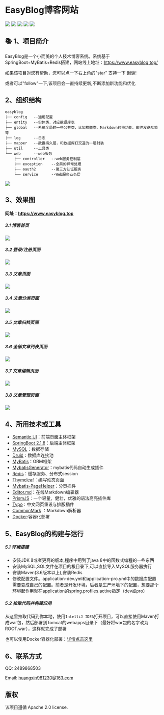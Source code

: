 EasyBlog博客网站
======== 
![](https://img.shields.io/github/tag/pandao/editor.md.svg) 
![](https://img.shields.io/github/release/pandao/editor.md.svg) 
![](https://img.shields.io/bower/v/editor.md.svg)
![](https://camo.githubusercontent.com/b28cf4816a133c75598a4d5ba5e182b9be15b439/68747470733a2f2f696d672e736869656c64732e696f2f686578706d2f6c2f706c75672e7376673f7374796c653d666c61742d737175617265)
![](https://camo.githubusercontent.com/b74f0c55895a3e31913261c2933ce1233f69fefb/68747470733a2f2f696d672e736869656c64732e696f2f62616467652f626c6f672d2545352538442539412545352541452541322d6f72616e67652e7376673f7374796c653d666c61742d737175617265)
 

📚 1、项目简介
------------
EasyBlog是一个小而美的个人技术博客系统。系统基于SpringBoot+MyBatis+Redis搭建，网站线上地址：https://www.easyblog.top/

如果该项目对您有帮助，您可以点一下右上角的"star" 支持一下 谢谢!  

或者可以"follow"一下,该项目会一直持续更新,不断添加新功能和优化 
 
 
2、组织结构 
------------
```text
easyblog
├── config   --通用配置
├── entity   --实体类，对应数据库表
├── global   --系统全局的一些公共类，比如枚举类、Markdown转换功能、邮件发送功能等
├── log      --日志
├── mapper   --数据持久层，和数据库打交道的一层封装
├── util     --工具类
└── web      --web服务
    ├── controller   --web服务控制层
    ├── exception    --全局的异常处理
    ├── oauth2       --第三方认证服务  
    └── service      --Web服务业务层 
```
 
![](http://image.easyblog.top/1602231059275ecb9e1d1-34ab-4f15-90a1-f4a57cea397f.png) 
 


3、效果图
------------
#### 网址：https://www.easyblog.top

##### 3.1 博客首页
![](http://image.easyblog.top/160223007724674093b32-5da4-42f1-98b5-812b83643bc1.png)

##### 3.2 登录/注册页面
![](http://image.easyblog.top/1595993819335b42ba4e2-e57d-4db6-a3ba-f00bfa3827de.png)

##### 3.3 文章页面
![](http://image.easyblog.top/1602232499677215d69bb-319a-4cb6-9070-3664af5107cd.png)

##### 3.4 文章分类页面
![](http://image.easyblog.top/158142018903330c50b98-a5e8-444b-92ec-789e1b6a489d.png)

##### 3.5 文章归档页面
![](http://image.easyblog.top/15814203243294ed6e732-edcb-4604-b7fc-5d5d7a73bb2c.png)

##### 3.6 全部文章列表页面
![](http://image.easyblog.top/1581420469583b059dab2-15a4-44a7-a96f-cdece5b88f8e.png)


##### 3.7 文章编辑页面
![](http://image.easyblog.top/15814208027537f962c90-9fbd-4e0a-8a0e-ea4b31dc0291.png)

##### 3.8 文章管理页面
![](http://image.easyblog.top/1581420877327788dfd73-0e33-4625-ad00-295b4b2f2cfe.png)



4、所用技术或工具
----------

* [Semantic UI](https://onebugman.cn/semantic-ui/elements/button.php#-floated)：前端页面主体框架
* [SpringBoot 2.1.8](https://docs.spring.io/spring-boot/docs/2.1.8.RELEASE/reference/html/)：后端主体框架
* [MySQL](https://www.mysql.com/)：数据存储
* [Druid](https://github.com/alibaba/druid)：数据库连接池
* [MyBatis](https://mybatis.org/mybatis-3/zh/index.html)：ORM框架
* [MybatisGenerator]()：mybatis代码自动生成插件
* [Redis](https://redis.io/)：缓存服务、分布式session
* [Thymeleaf](https://www.thymeleaf.org/)：编写动态页面
* [Mybatis-PageHelper](https://github.com/pagehelper/Mybatis-PageHelper)：分页插件
* [Editor.md](https://pandao.github.io/editor.md/)：在线Markdown编辑器
* [PrismJS](https://github.com/PrismJS/prism)：一个轻量，健壮，优雅的语法高亮插件库
* [Typo](https://github.com/sofish/typo.css)：中文网页重设与排版插件
* [CommonMark](https://github.com/atlassian/commonmark-java) ：Markdown解析器
* [Docker](https://docker.com):容器化部署

5、EasyBlog的构建与运行
------

##### 5.1 环境搭建

* 安装JDK 8或者更高的版本,程序中用到了java 8中的函数式编程的一些东西
* 安装MySQL,SQL文件在项目的根目录下,可以直接导入MySQL服务器执行
* 安装Maven(3.6版本以上),安装Redis
* 修改配置文件。application-dev.yml和application-pro.yml中的数据库配置需要变成自己的配置。前者是开发环境，后者是生产环境下的配置，想要那个环境起作用就在application的spring.profiles.active指定（dev或pro）

##### 5.2 拉取代码并构建应用
从这里拉取代码到你本地，使用`IntelliJ IDEA`打开项目，可以直接使用Maven打成war包，然后部署到Tomcat的webapps目录下（最好将war包的名字改为ROOT.war），这样就完成了部署

也可以使用Docker容器化部署：[详情点击这里](https://www.easyblog.top/article/details/211)


6、联系方式
------
QQ: 2489868503

Email: huangxin981230@163.com


版权
-------
该项目遵循 Apache 2.0 license.

